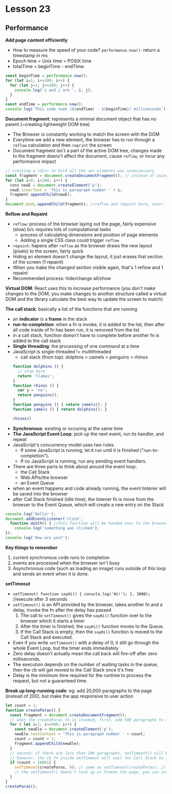# Lesson 23
## Performance

**Add page content efficiently**
* How to measure the speed of your code? `performance.now()`: return a timestamp in ms
* Epoch time = Unix time = POSIX time
* totalTime = beginTime - endTime:
```js
const beginTime = performance.now();
for (let i=1; i<=100; i++) {
  for (let j=1; j<=100; j++) {
    console.log('i and j are ', i, j);
  }
}
const endTime = performance.now();
console.log(`This code took (${endTime} - ${beginTime}) milliseconds`); 
```

**Document fragment**: represents a minmal document object that has no parent (~creating lightweight DOM tree)
* The Browser is constantly working to match the screen with the DOM
* Everytime we add a new element, the browser has to run through a `reflow` calculation and then `reprint` the screen
* Document fragment isn't a part of the active DOM tree, changes made to the fragment doens't affect the document, cause `reflow`, or incur any performance impact
```js
// creating a <div> to hold all the <p> elements was unneccessary
const fragment = document.createDocumentFragment(); // instead of using <div>
for (let i=0; i<200; i++) {
  cons newE = document.createElement('p');
  newE.innerText = 'This is paragraph number ' + i;
  fragment.appendChild(newE);
}
document.body.appendChild(fragment); //reflow and repaint here, once!, doesn't slow down performance
```

**Reflow and Repaint**
* `reflow`: process of the browser laying out the page, fairly expensive (slow) b/c requires lots of computational tasks
  * process of calculating dimensions and position of page elements
  * Adding a single CSS class could trigger `reflow`
* `repaint`: hapens after `reflow` as the browser draws the new layout (pixels) to the screen, fairly quick
* Hiding an element doesn't change the layout, it just erases that section of the screen (1 repaint)
* When you make the changed section visible again, that's 1 reflow and 1 repaint
* Recommended process: hide/change all/show

**Virtual DOM**: React uses this to increase performance (you don't make changes to the DOM, you make changes to another structure called a virtual DOM and the library calculate the best way to update the screen to match)

**The call stack**: basically a list of the functions that are running
* an **indicator** is a **frame** in the stack
* **run-to-completion**: when a fn is invoke, it is added to the list, then after all code inside of fn has been run, it is removed from the list 
* in a call stack, function doesn't have to complete before another fn is added to the call stack
* **Single threading**: the processing of one command at a time
* JavaScript is single-threaded != multithreaded
  * call stack (from top): dolphins > camels > penguins > rhinos
  ```js
  function dolphins () {
    // stop here
    return 'llamas';
  }
  function rhinos () {
    var y = 'no';
    return penguins();
  }
  function penguins () { return camels(); }
  function camels () { return dolphins(); }

  rhinos()
  ```
* **Synchronous**: existing or occuring at the same time
* **The JavaScript Event Loop**: pick up the next event, run its handler, and repeat
* JavaScript's concurrency model uses two rules:
  * If some JavaScript is running, let it run until it is finished ("run-to-completion").
  * If no JavaScript is running, run any pending event handlers.
* There are three parts to think about around the event loop:
  * the Call Stack
  * Web APIs/the browser
  * an Event Queue 
* when an event happens and code already running, the event listener will be saved into the browser
* after Call Stack finished (idle time), the listener fn is move from the browser to the Event Queue, which will create a new entry on the Stack
```js
console.log('Hello!');
document.addEventListener('click',
  function doSth() { //this function will be handed over to the browser and then move to Event Queue, and then finally Call Stack
    console.log('something was clicked');
});
console.log('How are you?');
```

**Key things to remember**
1. current synchronous code runs to completion
2. events are processed when the browser isn't busy
3. Asynchronous code (such as loading an image) runs outside of this loop and sends an event when it is done.

**setTimeout**
* `setTimeout( function sayHi() { console.log('Hi!'); }, 3000);` //execute after 3 seconds
* `setTimeout()` is an API provided by the browser, takes another fn and a delay, invoke the fn after the delay has passed
  1. The call to `setTimeout()` gives the `sayHi()` function over to the browser which it starts a timer
  2. After the timer is finished, the `sayHi()` function moves to the Queue.
  3. If the Call Stack is empty, then the `sayHi()` function is moved to the Call Stack and executed.
* Even if you write `setTimeout()` with a delay of 0, it still go through the whole Event Loop, but the timer ends immediately
* Zero delay doesn't actually mean the call back will fire-off after zero milliseconds.
* The execution depends on the number of waiting tasks in the queue, then the cb will get moved to the Call Stack once it's free
* Delay is the minimum time required for the runtime to process the request, but not a guaranteed time.

**Break up long-running code**: eg: add 20,000 paragraphs to the page (instead of 200), but make the app responsive to user action
```js
let count = 1;
function createParas() {
  const fragment = document.createDocumentFragment();
  // when the createParas fn is invoked, first, add 500 paragraphs to the page
  for ( let i=1; i<=500; i++) {
    const newEle = document.createElement('p');
    newEle.textContext = 'This is paragraph number ' + count;
    count = count + 1;
    fragment.appendChild(newEle);
  }
  // second: if there are less than 20k paragraphs, setTimeout() will be used to call the same fn again
  // however, the cb fn inside setTimeout will wait for Call Stack to finish any user's interactions
  if (count < 20001) {
    setTimeout(createParas, 0); // same as setTimeout(createParas); // 2nd arg value default is 0
    // the setTimeout() doens't lock up or freeze the page, you can interact w the page while it's running
  }
}
createParas();
```
